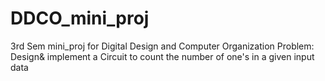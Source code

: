 # DDCO_mini_proj
3rd Sem mini_proj for Digital Design and Computer Organization
Problem: Design& implement a Circuit to count the number of one's in a given input data
